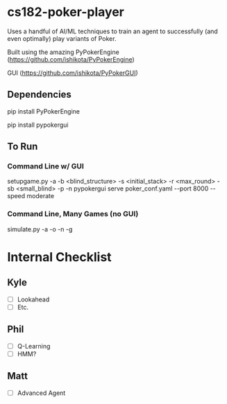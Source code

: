# cs182-poker-player

Uses a handful of AI/ML techniques to train an agent to successfully (and even optimally) play variants of Poker.

Built using the amazing PyPokerEngine (https://github.com/ishikota/PyPokerEngine)

GUI (https://github.com/ishikota/PyPokerGUI)

## Dependencies
pip install PyPokerEngine

pip install pypokergui

## To Run
### Command Line w/ GUI
setupgame.py -a <ante> -b <blind_structure> -s <initial_stack> -r <max_round> -sb <small_blind> -p <agentType> -n <numAgents>
pypokergui serve poker_conf.yaml --port 8000 --speed moderate

### Command Line, Many Games (no GUI)
simulate.py -a <agentType> -o <opponentType> -n <numOpponents> -g <numGames>

# Internal Checklist
## Kyle
- [ ] Lookahead
- [ ] Etc.
## Phil
- [ ] Q-Learning
- [ ] HMM?
## Matt
- [ ] Advanced Agent
